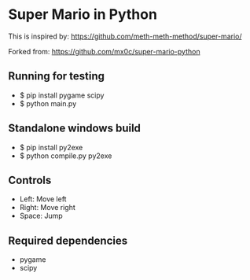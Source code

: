 # Super Mario in Python

This is inspired by: https://github.com/meth-meth-method/super-mario/

Forked from: https://github.com/mx0c/super-mario-python

## Running for testing

* $ pip install pygame scipy
* $ python main.py

## Standalone windows build

* $ pip install py2exe
* $ python compile.py py2exe

## Controls

* Left: Move left  
* Right: Move right  
* Space: Jump

## Required dependencies
* pygame
* scipy
